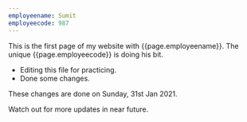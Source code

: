 ```yaml
---
employeename: Sumit
employeecode: 987
---
```



This is the first page of my website with {{page.employeename}}. The unique {{page.employeecode}} is doing his bit.

- Editing this file for practicing. 
- Done some changes. 

These changes are done on Sunday, 31st Jan 2021.

Watch out for more updates in near future.

